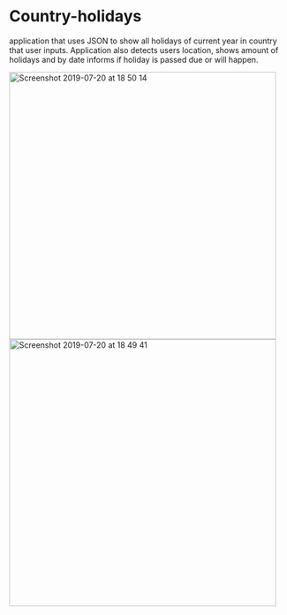 # Country-holidays

application that uses JSON to show all holidays of current year in country that user inputs. Application also detects users location, shows amount of holidays and by date informs if holiday is passed due or will happen.



<img width="483" alt="Screenshot 2019-07-20 at 18 50 14" src="https://user-images.githubusercontent.com/41584015/64610737-9522e700-d3d8-11e9-9691-51e3c13b8153.png">
<img width="483" alt="Screenshot 2019-07-20 at 18 49 41" src="https://user-images.githubusercontent.com/41584015/64610738-9522e700-d3d8-11e9-8a69-b98a99d67806.png">
